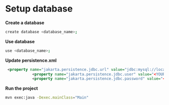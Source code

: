 # Setup database

**Create a database**
```sh
create database <database_name>;
```
**Use database**
```sh
use <database_name>;
```
**Update persistence.xml**
```xml
 <property name="jakarta.persistence.jdbc.url" value="jdbc:mysql://localhost:3306/<YOUR_DATABASE_NAME>"/>
            <property name="jakarta.persistence.jdbc.user" value="<YOUR_DB_USERNAME>"/>
            <property name="jakarta.persistence.jdbc.password" value="<DB_PASSWORD>"/>
```

**Run the project**

```sh
mvn exec:java -Dexec.mainClass="Main"
```

